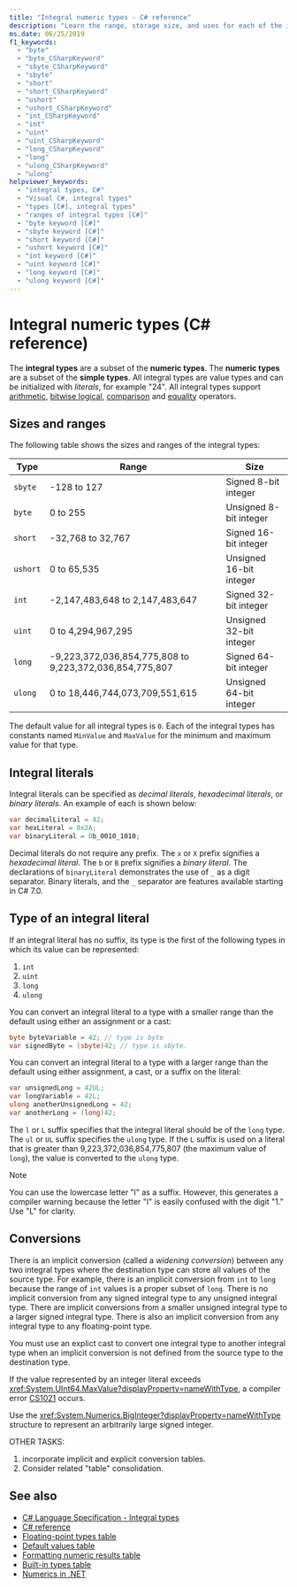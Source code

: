 ```yaml
---
title: "Integral numeric types - C# reference"
description: "Learn the range, storage size, and uses for each of the integral numeric types."
ms.date: 06/25/2019
f1_keywords:
  - "byte"
  - "byte_CSharpKeyword"
  - "sbyte_CSharpKeyword"
  - "sbyte"
  - "short"
  - "short_CSharpKeyword"
  - "ushort"
  - "ushort_CSharpKeyword"
  - "int_CSharpKeyword"
  - "int"
  - "uint"
  - "uint_CSharpKeyword"
  - "long_CSharpKeyword"
  - "long"
  - "ulong_CSharpKeyword"
  - "ulong"
helpviewer_keywords: 
  - "integral types, C#"
  - "Visual C#, integral types"
  - "types [C#], integral types"
  - "ranges of integral types [C#]"
  - "byte keyword [C#]"
  - "sbyte keyword [C#]"
  - "short keyword [C#]"
  - "ushort keyword [C#]"
  - "int keyword [C#]"
  - "uint keyword [C#]"
  - "long keyword [C#]"
  - "ulong keyword [C#]"
---
```

# Integral numeric types  (C# reference)

The **integral types** are a subset of the **numeric types**. The **numeric types** are a subset of the **simple types**. All integral types are value types and can be initialized with *literals*, for example "24". All integral types support [arithmetic](../operators/arithmetic-operators.md), [bitwise logical](../operators/bitwise-and-shift-operators.md), [comparison](../operators/comparison-operators.md) and [equality](../operators/equality-operators.md) operators.

## Sizes and ranges

The following table shows the sizes and ranges of the integral types:

|Type|Range|Size|  
|----------|-----------|----------|  
|`sbyte`|-128 to 127|Signed 8-bit integer|  
|`byte`|0 to 255|Unsigned 8-bit integer|  
|`short`|-32,768 to 32,767|Signed 16-bit integer|  
|`ushort`|0 to 65,535|Unsigned 16-bit integer|  
|`int`|-2,147,483,648 to 2,147,483,647|Signed 32-bit integer|  
|`uint`|0 to 4,294,967,295|Unsigned 32-bit integer|  
|`long`|-9,223,372,036,854,775,808 to 9,223,372,036,854,775,807|Signed 64-bit integer|  
|`ulong`|0 to 18,446,744,073,709,551,615|Unsigned 64-bit integer|  

The default value for all integral types is `0`. Each of the integral types has constants named `MinValue` and `MaxValue` for the minimum and maximum value for that type.

## Integral literals

Integral literals can be specified as *decimal literals*, *hexadecimal literals*, or *binary literals*. An example of each is shown below:

```csharp
var decimalLiteral = 42;
var hexLiteral = 0x2A;
var binaryLiteral = 0b_0010_1010;
```

Decimal literals do not require any prefix. The `x` or `X` prefix signifies a *hexadecimal literal*. The `b` or `B` prefix signifies a *binary literal*. The declarations of `binaryLiteral` demonstrates the use of `_` as a digit separator. Binary literals, and the `_` separator are features available starting in C# 7.0.

## Type of an integral literal

If an integral literal has no suffix, its type is the first of the following types in which its value can be represented:

1. `int`
1. `uint`
1. `long`
1. `ulong`

You can convert an integral literal to a type with a smaller range than the default using either an assignment or a cast:

```csharp
byte byteVariable = 42; // type is byte
var signedByte = (sbyte)42; // type is sbyte.
```

You can convert an integral literal to a type with a larger range than the default using either assignment, a cast, or a suffix on the literal:

```csharp
var unsignedLong = 42UL;
var longVariable = 42L;
ulong anotherUnsignedLong = 42;
var anotherLong = (long)42;
```

The `l` or `L` suffix specifies that the integral literal should be of the `long` type. The `ul` or `UL` suffix specifies the `ulong` type. If the `L` suffix is used on a literal that is greater than 9,223,372,036,854,775,807 (the maximum value of `long`), the value is converted to the `ulong` type.

> [!NOTE]
> You can use the lowercase letter "l" as a suffix. However, this generates a compiler warning because the letter "l" is easily confused with the digit "1." Use "L" for clarity.

## Conversions

There is an implicit conversion (called a *widening conversion*) between any two integral types where the destination type can store all values of the source type. For example, there is an implicit conversion from `int` to `long` because the range of `int` values is a proper subset of `long`. There is no implicit conversion from any signed integral type to any unsigned integral type. There are implicit conversions from a smaller unsigned integral type to a larger signed integral type. There is also an implicit conversion from any integral type to any floating-point type.

You must use an explict cast to convert one integral type to another integral type when an implicit conversion is not defined from the source type to the destination type.

If the value represented by an integer literal exceeds <xref:System.UInt64.MaxValue?displayProperty=nameWithType>, a compiler error [CS1021](../../misc/cs1021.md) occurs.

Use the <xref:System.Numerics.BigInteger?displayProperty=nameWithType> structure to represent an arbitrarily large signed integer.

OTHER TASKS:

1. incorporate implicit and explicit conversion tables.
1. Consider related "table" consolidation.

## See also

- [C# Language Specification - Integral types](~/_csharplang/spec/types.md#integral-types)
- [C# reference](../index.md)
- [Floating-point types table](../keywords/floating-point-types-table.md)
- [Default values table](../keywords/default-values-table.md)
- [Formatting numeric results table](../keywords/formatting-numeric-results-table.md)
- [Built-in types table](../keywords/built-in-types-table.md)
- [Numerics in .NET](../../../standard/numerics.md)

